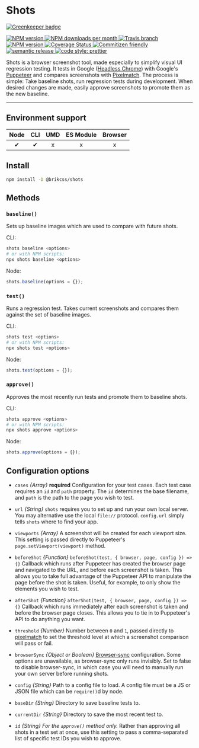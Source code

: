 # Shots

[![Greenkeeper badge](https://badges.greenkeeper.io/brikcss/shots.svg)](https://greenkeeper.io/)

<!-- Shields. -->
<p>
	<!-- NPM version. -->
	<a href="https://www.npmjs.com/package/@brikcss/shots">
		<img alt="NPM version" src="https://img.shields.io/npm/v/@brikcss/shots.svg?style=flat-square">
	</a>
	<!-- NPM downloads/month. -->
	<a href="https://www.npmjs.com/package/@brikcss/shots">
		<img alt="NPM downloads per month" src="https://img.shields.io/npm/dm/@brikcss/shots.svg?style=flat-square">
	</a>
	<!-- Travis branch. -->
	<a href="https://github.com/brikcss/shots/tree/master">
		<img alt="Travis branch" src="https://img.shields.io/travis/rust-lang/rust/master.svg?style=flat-square&label=master">
	</a>
	<!-- Codacy. -->
	<a href="https://www.codacy.com/app/thezimmee/shots">
		<img alt="NPM version" src="https://img.shields.io/codacy/grade/7684b158cc6c4497a2694d50883f36dc/master.svg?style=flat-square">
	</a>
	<!-- Coveralls -->
	<a href='https://coveralls.io/github/brikcss/shots?branch=master'>
		<img src='https://img.shields.io/coveralls/github/brikcss/shots/master.svg?style=flat-square' alt='Coverage Status' />
	</a>
	<!-- Commitizen friendly. -->
	<a href="http://commitizen.github.io/cz-cli/">
		<img alt="Commitizen friendly" src="https://img.shields.io/badge/commitizen-friendly-brightgreen.svg?style=flat-square">
	</a>
	<!-- Semantic release. -->
	<a href="https://github.com/semantic-release/semantic-release">
		<img alt="semantic release" src="https://img.shields.io/badge/%20%20%F0%9F%93%A6%F0%9F%9A%80-semantic--release-e10079.svg?style=flat-square">
	</a>
	<!-- Prettier code style. -->
	<a href="https://prettier.io/">
		<img alt="code style: prettier" src="https://img.shields.io/badge/code_style-prettier-ff69b4.svg?style=flat-square">
	</a>
	<!-- MIT License. -->
	<!-- <a href="https://choosealicense.com/licenses/mit/">
		<img alt="License" src="https://img.shields.io/npm/l/express.svg?style=flat-square">
	</a> -->
</p>

Shots is a browser screenshot tool, made especially to simplify visual UI regression testing. It tests in Google ([Headless Chrome](https://developers.google.com/web/updates/2017/04/headless-chrome)) with Google's [Puppeteer](https://github.com/GoogleChrome/puppeteer/) and compares screenshots with [Pixelmatch](https://github.com/mapbox/pixelmatch). The process is simple: Take baseline shots, run regression tests during development. When desired changes are made, easily approve screenshots to promote them as the new baseline.

---

## Environment support

| Node   | CLI   | UMD   | ES Module | Browser   |
|:------:|:-----:|:-----:|:---------:|:---------:|
| ✔      | ✔    | x     | x         | x         |

## Install

```sh
npm install -D @brikcss/shots
```

## Methods

### `baseline()`

Sets up baseline images which are used to compare with future shots.

CLI:

```sh
shots baseline <options>
# or with NPM scripts:
npx shots baseline <options>
```

Node:

```js
shots.baseline(options = {});
```

### `test()`

Runs a regression test. Takes current screenshots and compares them against the set of baseline images.

CLI:

```sh
shots test <options>
# or with NPM scripts:
npx shots test <options>
```

Node:

```js
shots.test(options = {});
```

### `approve()`

Approves the most recently run tests and promote them to baseline shots.

CLI:

```sh
shots approve <options>
# or with NPM scripts:
npx shots approve <options>
```

Node:

```js
shots.approve(options = {});
```

## Configuration options

- `cases`  _{Array}_  **required**  Configuration for your test cases. Each test case requires an `id` and `path` property. The `id` determines the base filename, and `path` is the path to the page you wish to test.

- `url`  _{String}_  `shots` requires you to set up and run your own local server. You may alternative use the local `file://` protocol. `config.url` simply tells `shots` where to find your app.

- `viewports`  _{Array}_  A screenshot will be created for each viewport size. This setting is passed directly to Puppeteer's `page.setViewport(viewport)` method.

- `beforeShot`  _{Function}_  `beforeShot(test, { browser, page, config }) => {}`  Callback which runs after Puppeteer has created the browser page and navigated to the URL, and before each screenshot is taken. This allows you to take full advantage of the Puppeteer API to manipulate the page before the shot is taken. Useful, for example, to only show the elements you wish to test.

- `afterShot`  _{Function}_  `afterShot(test, { browser, page, config }) => {}`  Callback which runs immediately after each screenshot is taken and before the browser page closes. This allows you to tie in to Puppeteer's API to do anything you want.

- `threshold`  _{Number}_  Number between `0` and `1`, passed directly to [pixelmatch](https://github.com/mapbox/pixelmatch) to set the threshold level at which a screenshot comparison will pass or fail.

- `browserSync`  _{Object or Boolean}_  [Browser-sync](https://www.browsersync.io/) configuration. Some options are unavailable, as browser-sync only runs invisibly. Set to false to disable browser-sync, in which case you will need to manually run your own server before running shots.

- `config`  _{String}_  Path to a config file to load. A config file must be a JS or JSON file which can be `require()`d by node.

- `baseDir`  _{String}_  Directory to save baseline tests to.

- `currentDir`  _{String}_  Directory to save the most recent test to.

- `id`  _{String}_  _For the `approve()` method only._ Rather than approving all shots in a test set at once, use this setting to pass a comma-separated list of specific test IDs you wish to approve.
